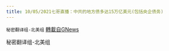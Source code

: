 ```yaml
---
title: 10/05/2021七哥直播：中共的地方债多达15万亿美元(包括央企债务)
---
```

`秘密翻译组-北美组` [轉載自GNews](https://gnews.org/zh-hans/1577863/)

秘密翻译组-北美组
